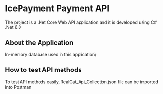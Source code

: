 # IcePayment Payment API
The project is a .Net Core Web API application and it is developed using C# .Net 6.0


## About the Application
In-memory database used in this application\

## How to test API methods
To test API methods easily, RealCat_Api_Collection.json file can be imported into Postman 
